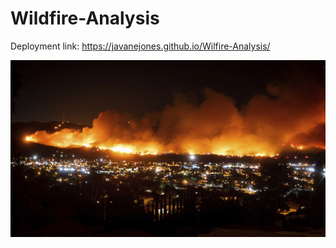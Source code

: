 # Wildfire-Analysis

Deployment link: https://javanejones.github.io/Wilfire-Analysis/

![1-Logo](Images/california.jpg)

